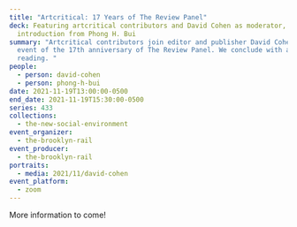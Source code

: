 ```yaml
---
title: "Artcritical: 17 Years of The Review Panel"
deck: Featuring artcritical contributors and David Cohen as moderator, with an
  introduction from Phong H. Bui
summary: "Artcritical contributors join editor and publisher David Cohen on the
  event of the 17th anniversary of The Review Panel. We conclude with a poetry
  reading. "
people:
  - person: david-cohen
  - person: phong-h-bui
date: 2021-11-19T13:00:00-0500
end_date: 2021-11-19T15:30:00-0500
series: 433
collections:
  - the-new-social-environment
event_organizer:
  - the-brooklyn-rail
event_producer:
  - the-brooklyn-rail
portraits:
  - media: 2021/11/david-cohen
event_platform:
  - zoom
---
```

More information to come!